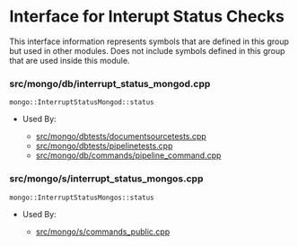 
# Interface for Interupt Status Checks
This interface information represents symbols that are defined in this group but used in other modules.  Does not include symbols defined in this group that are used inside this module.

### src/mongo/db/interrupt\_status\_mongod.cpp

<div></div>

    mongo::InterruptStatusMongod::status

- Used By:

    - [src/mongo/dbtests/documentsourcetests.cpp](../../../../tests/unit\_tests)
    - [src/mongo/dbtests/pipelinetests.cpp](../../../../tests/unit\_tests)
    - [src/mongo/db/commands/pipeline\_command.cpp](../../../../queries/aggregation\_framework)

### src/mongo/s/interrupt\_status\_mongos.cpp

<div></div>

    mongo::InterruptStatusMongos::status

- Used By:

    - [src/mongo/s/commands\_public.cpp](../../../../sharding/sharding\_uncategorized)
